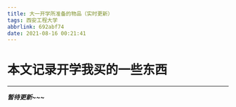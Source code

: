 ```yaml
---
title: 大一开学所准备的物品（实时更新）
tags: 西安工程大学
abbrlink: 692abf74
date: 2021-08-16 00:21:41
---
```


# 本文记录开学我买的一些东西

---
___暂待更新~~~___